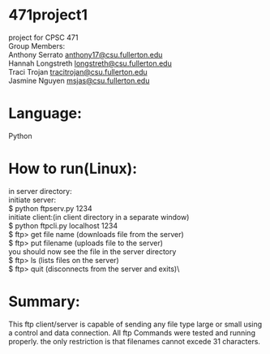# 471project1
project for CPSC 471\
Group Members:\
Anthony Serrato anthony17@csu.fullerton.edu\
Hannah Longstreth longstreth@csu.fullerton.edu\
Traci Trojan   tracitrojan@csu.fullerton.edu\
Jasmine Nguyen       msjas@csu.fullerton.edu

# Language:
Python


# How to run(Linux):
in server directory:\
initiate server:\
$ python ftpserv.py 1234\
initiate client:(in client directory in a separate window)\
$ python ftpcli.py localhost 1234\
$ ftp> get file name (downloads file <file name> from the server)\
$ ftp> put filename (uploads file <file name> to the server)\
you should now see the file in the server directory\
$ ftp> ls (lists files on the server)\
$ ftp> quit (disconnects from the server and exits)\

# Summary:
This ftp client/server is capable of sending any file type large or small using a control and data connection. All ftp Commands were tested and running properly. the only restriction is that filenames cannot excede 31 characters.


